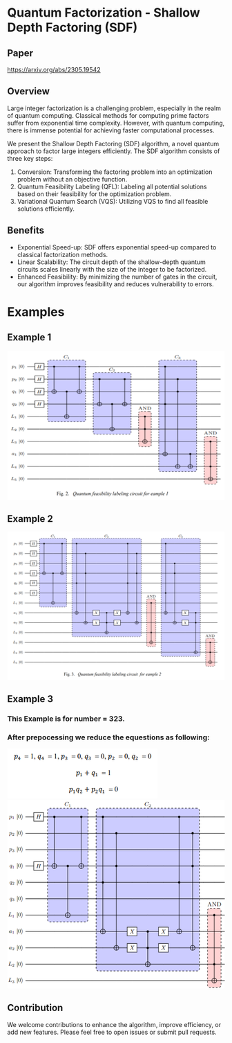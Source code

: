 # Quantum Factorization - Shallow Depth Factoring (SDF)

## Paper 
https://arxiv.org/abs/2305.19542

## Overview

Large integer factorization is a challenging problem, especially in the realm of quantum computing. Classical methods for computing prime factors suffer from exponential time complexity. However, with quantum computing, there is immense potential for achieving faster computational processes.

We present the Shallow Depth Factoring (SDF) algorithm, a novel quantum approach to factor large integers efficiently. The SDF algorithm consists of three key steps:

1. Conversion: Transforming the factoring problem into an optimization problem without an objective function.
2. Quantum Feasibility Labeling (QFL): Labeling all potential solutions based on their feasibility for the optimization problem.
3. Variational Quantum Search (VQS): Utilizing VQS to find all feasible solutions efficiently.

## Benefits

- Exponential Speed-up: SDF offers exponential speed-up compared to classical factorization methods.
- Linear Scalability: The circuit depth of the shallow-depth quantum circuits scales linearly with the size of the integer to be factorized.
- Enhanced Feasibility: By minimizing the number of gates in the circuit, our algorithm improves feasibility and reduces vulnerability to errors.

# Examples

## Example 1
![Example1](https://github.com/natanil-m/variational_quantum_factorization/blob/main/figure_example1.png)

## Example 2
![Example2](https://github.com/natanil-m/variational_quantum_factorization/blob/main/figure_example2.png)

## Example 3
### This Example is for number = 323.
### After prepocessing we reduce the equestions as following:
![Eq_Example3](https://github.com/natanil-m/variational_quantum_factorization/blob/main/equations_example3.png)
![Example3](https://github.com/natanil-m/variational_quantum_factorization/blob/main/figure_example3.png)


## Contribution

We welcome contributions to enhance the algorithm, improve efficiency, or add new features. Please feel free to open issues or submit pull requests.
